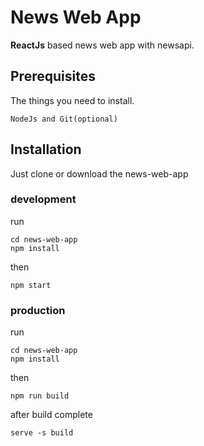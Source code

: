 # News Web App
**ReactJs** based news web app with newsapi.
## Prerequisites
The things you need to install.
```
NodeJs and Git(optional)
```
## Installation
Just clone or download the news-web-app
### development
run 
```
cd news-web-app
npm install
```
then 
```
npm start
```
### production
run 
```
cd news-web-app
npm install
```
then 
```
npm run build
```
after build complete
```
serve -s build
```
